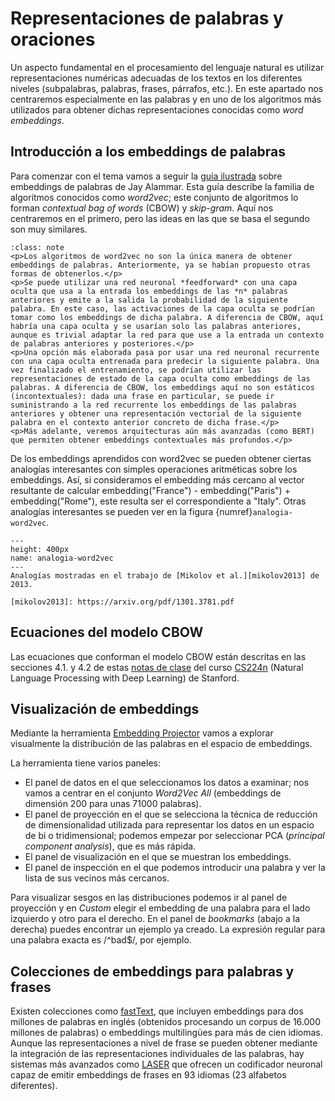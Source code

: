 
Representaciones de palabras y oraciones
========================================

Un aspecto fundamental en el procesamiento del lenguaje natural es utilizar representaciones numéricas adecuadas de los textos en los diferentes niveles (subpalabras, palabras, frases,  párrafos, etc.). En este apartado nos centraremos especialmente en las palabras y en uno de los algoritmos más utilizados para obtener dichas representaciones conocidas como *word embeddings*.

## Introducción a los embeddings de palabras

Para comenzar con el tema vamos a seguir la [guía ilustrada][guía] sobre embeddings de palabras de Jay Alammar. Esta guía describe la familia de algoritmos conocidos como *word2vec*; este conjunto de algoritmos lo forman *contextual bag of words* (CBOW) y *skip-gram*. Aquí nos centraremos en el primero, pero las ideas en las que se basa el segundo son muy similares.

[guía]: https://jalammar.github.io/illustrated-word2vec/

```{admonition} Nota
:class: note
<p>Los algoritmos de word2vec no son la única manera de obtener embeddings de palabras. Anteriormente, ya se habían propuesto otras formas de obtenerlos.</p> 
<p>Se puede utilizar una red neuronal *feedforward* con una capa oculta que usa a la entrada los embeddings de las *n* palabras anteriores y emite a la salida la probabilidad de la siguiente palabra. En este caso, las activaciones de la capa oculta se podrían tomar como los embeddings de dicha palabra. A diferencia de CBOW, aquí habría una capa oculta y se usarían solo las palabras anteriores, aunque es trivial adaptar la red para que use a la entrada un contexto de palabras anteriores y posteriores.</p> 
<p>Una opción más elaborada pasa por usar una red neuronal recurrente con una capa oculta entrenada para predecir la siguiente palabra. Una vez finalizado el entrenamiento, se podrían utilizar las representaciones de estado de la capa oculta como embeddings de las palabras. A diferencia de CBOW, los embeddings aquí no son estáticos (incontextuales): dada una frase en particular, se puede ir suministrando a la red recurrente los embeddings de las palabras anteriores y obtener una representación vectorial de la siguiente palabra en el contexto anterior concreto de dicha frase.</p>
<p>Más adelante, veremos arquitecturas aún más avanzadas (como BERT) que permiten obtener embeddings contextuales más profundos.</p>
```

De los embeddings aprendidos con word2vec se pueden obtener ciertas analogías interesantes con simples operaciones aritméticas sobre los embeddings. Así, si consideramos el embedding más cercano al vector resultante de calcular embedding("France") - embedding("Paris") + embedding("Rome"), este resulta ser el correspondiente a "Italy". Otras analogías interesantes se pueden ver en la figura {numref}`analogia-word2vec`.

```{figure} images/mikolov-word2vec-analogies.png
---
height: 400px
name: analogia-word2vec
---
Analogías mostradas en el trabajo de [Mikolov et al.][mikolov2013] de 2013.

[mikolov2013]: https://arxiv.org/pdf/1301.3781.pdf
```



## Ecuaciones del modelo CBOW

Las ecuaciones que conforman el modelo CBOW están descritas en las secciones 4.1. y 4.2 de estas [notas de clase][notas] del curso [CS224n][cs224] (Natural Language Processing with Deep
Learning) de Stanford.

[notas]: https://web.stanford.edu/class/cs224n/readings/cs224n-2019-notes01-wordvecs1.pdf
[cs224]: https://web.stanford.edu/class/archive/cs/cs224n/cs224n.1204/

## Visualización de embeddings

Mediante la herramienta [Embedding Projector][projector] vamos a explorar visualmente la distribución de las palabras en el espacio de embeddings. 

[projector]: https://projector.tensorflow.org/

La herramienta tiene varios paneles:

- El panel de datos en el que seleccionamos los datos a examinar; nos vamos a centrar en el conjunto *Word2Vec All* (embeddings de dimensión 200 para unas 71000 palabras).
- El panel de proyección en el que se selecciona la técnica de reducción de dimensionalidad utilizada para representar los datos en un espacio de bi o tridimensional; podemos empezar por seleccionar PCA (*principal component analysis*), que es más rápida.
- El panel de visualización en el que se muestran los embeddings.
- El panel de inspección en el que podemos introducir una palabra y ver la lista de sus vecinos más cercanos.

Para visualizar sesgos en las distribuciones podemos ir al panel de proyección y en *Custom* elegir el embedding de una palabra para el lado izquierdo y otro para el derecho. En el panel de *bookmarks* (abajo a la derecha) puedes encontrar un ejemplo ya creado. La expresión regular para una palabra exacta es /^bad$/, por ejemplo.

## Colecciones de embeddings para palabras y frases

Existen colecciones como [fastText][fasttext], que incluyen embeddings para dos millones de palabras en inglés (obtenidos procesando un corpus de 16.000 millones de palabras) o embeddings multilingües para más de cien idiomas. Aunque las representaciones a nivel de frase se pueden obtener mediante la integración de las representaciones individuales de las palabras, hay sistemas más avanzados como [LASER][laser] que ofrecen un codificador neuronal capaz de emitir embeddings de frases en 93 idiomas (23 alfabetos diferentes).

[fasttext]: https://fasttext.cc/
[laser]: https://github.com/facebookresearch/LASER
